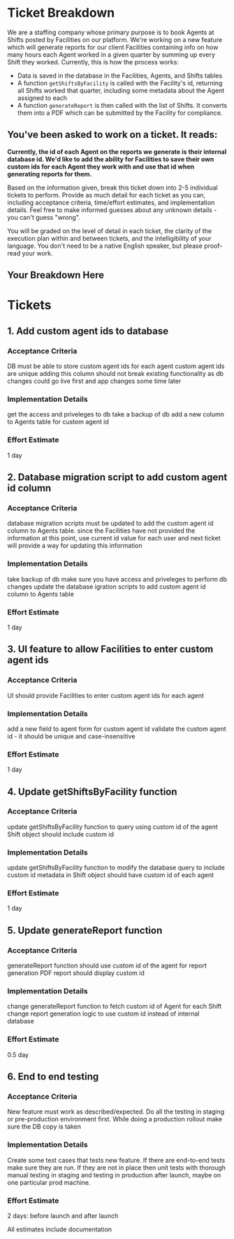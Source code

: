 # Ticket Breakdown

We are a staffing company whose primary purpose is to book Agents at Shifts posted by Facilities on our platform. We're working on a new feature which will generate reports for our client Facilities containing info on how many hours each Agent worked in a given quarter by summing up every Shift they worked. Currently, this is how the process works:

- Data is saved in the database in the Facilities, Agents, and Shifts tables
- A function `getShiftsByFacility` is called with the Facility's id, returning all Shifts worked that quarter, including some metadata about the Agent assigned to each
- A function `generateReport` is then called with the list of Shifts. It converts them into a PDF which can be submitted by the Facility for compliance.

## You've been asked to work on a ticket. It reads:

**Currently, the id of each Agent on the reports we generate is their internal database id. We'd like to add the ability for Facilities to save their own custom ids for each Agent they work with and use that id when generating reports for them.**

Based on the information given, break this ticket down into 2-5 individual tickets to perform. Provide as much detail for each ticket as you can, including acceptance criteria, time/effort estimates, and implementation details. Feel free to make informed guesses about any unknown details - you can't guess "wrong".

You will be graded on the level of detail in each ticket, the clarity of the execution plan within and between tickets, and the intelligibility of your language. You don't need to be a native English speaker, but please proof-read your work.

## Your Breakdown Here

# Tickets

## 1. Add custom agent ids to database

### Acceptance Criteria

DB must be able to store custom agent ids for each agent
custom agent ids are unique
adding this column should not break existing functionality as db changes could go live first and app changes some time later

### Implementation Details

get the access and priveleges to db
take a backup of db
add a new column to Agents table for custom agent id

### Effort Estimate

1 day

## 2. Database migration script to add custom agent id column

### Acceptance Criteria

database migration scripts must be updated to add the custom agent id column to Agents table.
since the Facilities have not provided the information at this point, use current id value for each user and next ticket will provide a way for updating this information

### Implementation Details

take backup of db
make sure you have access and priveleges to perform db changes
update the database igration scripts to add custom agent id column to Agents table

### Effort Estimate

1 day

## 3. UI feature to allow Facilities to enter custom agent ids

### Acceptance Criteria

UI should provide Facilities to enter custom agent ids for each agent

### Implementation Details

add a new field to agent form for custom agent id
validate the custom agent id - it should be unique and case-insensitive

### Effort Estimate

1 day

## 4. Update getShiftsByFacility function

### Acceptance Criteria

update getShiftsByFacility function to query using custom id of the agent
Shift object should include custom id

### Implementation Details

update getShiftsByFacility function to modify the database query to include custom id
metadata in Shift object should have custom id of each agent

### Effort Estimate

1 day

## 5. Update generateReport function

### Acceptance Criteria

generateReport function should use custom id of the agent for report generation
PDF report should display custom id

### Implementation Details

change generateReport function to fetch custom id of Agent for each Shift
change report generation logic to use custom id instead of internal database

### Effort Estimate

0.5 day

## 6. End to end testing

### Acceptance Criteria

New feature must work as described/expected. Do all the testing in staging or pre-production environment first. While doing a production rollout make sure the DB copy is taken

### Implementation Details

Create some test cases that tests new feature. If there are end-to-end tests make sure they are run.
If they are not in place then unit tests with thorough manual testing in staging and testing in production after launch, maybe on one particular prod machine.

### Effort Estimate

2 days: before launch and after launch

All estimates include documentation
